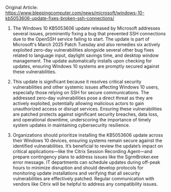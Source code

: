Original Article: https://www.bleepingcomputer.com/news/microsoft/windows-10-kb5053606-update-fixes-broken-ssh-connections/

1) The Windows 10 KB5053606 update released by Microsoft addresses several issues, prominently fixing a bug that prevented SSH connections due to the OpenSSH service failing to start. The update is part of Microsoft's March 2025 Patch Tuesday and also remedies six actively exploited zero-day vulnerabilities alongside several other bug fixes related to language input, daylight savings time, and desktop window management. The update automatically installs upon checking for updates, ensuring Windows 10 systems are promptly secured against these vulnerabilities.

2) This update is significant because it resolves critical security vulnerabilities and other systemic issues affecting Windows 10 users, especially those relying on SSH for secure communications. The addressed zero-day vulnerabilities pose a direct threat as they are actively exploited, potentially allowing malicious actors to gain unauthorized access or disrupt services. Ensuring these vulnerabilities are patched protects against significant security breaches, data loss, and operational downtime, underscoring the importance of timely system updates in maintaining cybersecurity resilience.

3) Organizations should prioritize installing the KB5053606 update across their Windows 10 devices, ensuring systems remain secure against the identified vulnerabilities. It’s beneficial to review the update’s impact on critical applications—like the Citrix Session Recording Agent—and prepare contingency plans to address issues like the SgrmBroker.exe error message. IT departments can schedule updates during off-peak hours to minimize disruption and should develop protocols for monitoring update installations and verifying that all security vulnerabilities are effectively patched. Regular communication with vendors like Citrix will be helpful to address any compatibility issues.